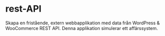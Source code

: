 # rest-API
Skapa en fristående, extern webbapplikation med data från WordPress &amp; WooCommerce REST API. Denna applikation simulerar ett affärssystem.
